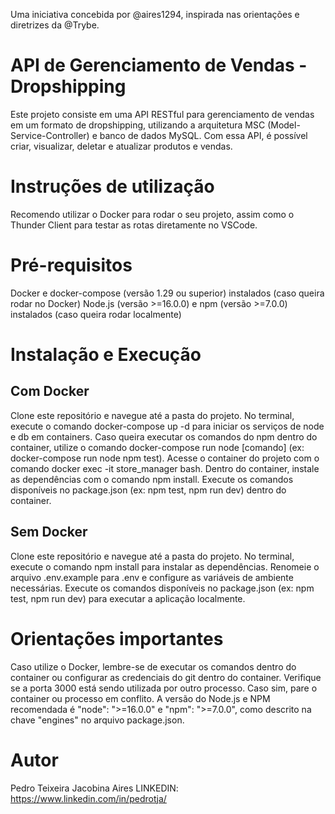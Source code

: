 Uma iniciativa concebida por @aires1294, inspirada nas orientações e diretrizes da @Trybe.

# API de Gerenciamento de Vendas - Dropshipping
Este projeto consiste em uma API RESTful para gerenciamento de vendas em um formato de dropshipping, utilizando a arquitetura MSC (Model-Service-Controller) e banco de dados MySQL. Com essa API, é possível criar, visualizar, deletar e atualizar produtos e vendas.

# Instruções de utilização
Recomendo utilizar o Docker para rodar o seu projeto, assim como o Thunder Client para testar as rotas diretamente no VSCode.

# Pré-requisitos
Docker e docker-compose (versão 1.29 ou superior) instalados (caso queira rodar no Docker)
Node.js (versão >=16.0.0) e npm (versão >=7.0.0) instalados (caso queira rodar localmente)

# Instalação e Execução
## Com Docker
Clone este repositório e navegue até a pasta do projeto.
No terminal, execute o comando docker-compose up -d para iniciar os serviços de node e db em containers.
Caso queira executar os comandos do npm dentro do container, utilize o comando docker-compose run node [comando] (ex: docker-compose run node npm test).
Acesse o container do projeto com o comando docker exec -it store_manager bash.
Dentro do container, instale as dependências com o comando npm install.
Execute os comandos disponíveis no package.json (ex: npm test, npm run dev) dentro do container.

## Sem Docker
Clone este repositório e navegue até a pasta do projeto.
No terminal, execute o comando npm install para instalar as dependências.
Renomeie o arquivo .env.example para .env e configure as variáveis de ambiente necessárias.
Execute os comandos disponíveis no package.json (ex: npm test, npm run dev) para executar a aplicação localmente.

# Orientações importantes
Caso utilize o Docker, lembre-se de executar os comandos dentro do container ou configurar as credenciais do git dentro do container.
Verifique se a porta 3000 está sendo utilizada por outro processo. Caso sim, pare o container ou processo em conflito.
A versão do Node.js e NPM recomendada é "node": ">=16.0.0" e "npm": ">=7.0.0", como descrito na chave "engines" no arquivo package.json.

# Autor

Pedro Teixeira Jacobina Aires
LINKEDIN: https://www.linkedin.com/in/pedrotja/

